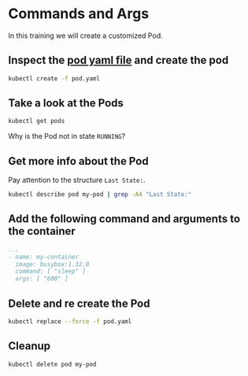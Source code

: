 # Commands and Args

In this training we will create a customized Pod.

## Inspect the [pod yaml file](./pod.yaml) and create the pod

```bash
kubectl create -f pod.yaml
```

## Take a look at the Pods

```bash
kubectl get pods
```

Why is the Pod not in state `RUNNING`?

## Get more info about the Pod

Pay attention to the structure  `Last State:`.

```bash
kubectl describe pod my-pod | grep -A4 "Last State:"
```

## Add the following command and arguments to the container

```yaml
...
- name: my-container
  image: busybox:1.32.0
  command: [ "sleep" ]
  args: [ "600" ]
```

## Delete and re create the Pod

```bash
kubectl replace --force -f pod.yaml
```

## Cleanup

```bash
kubectl delete pod my-pod
```
